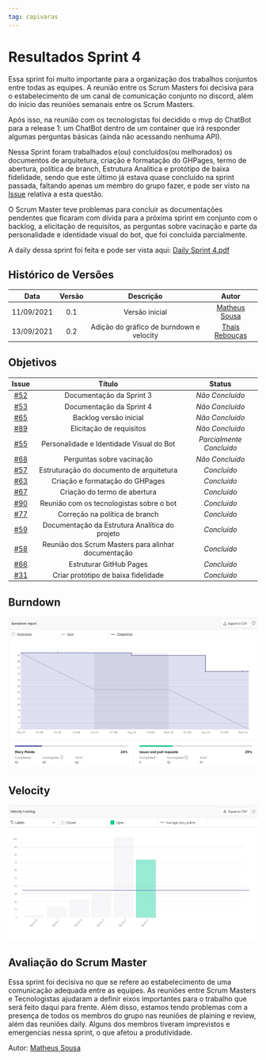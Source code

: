 ```yaml
---
tag: capivaras
---
```

# Resultados Sprint 4
Essa sprint foi muito importante para a organização dos trabalhos conjuntos entre todas as equipes. A reunião entre os Scrum Masters foi decisiva para o estabelecimento de um canal
de comunicação conjunto no discord, além do início das reuniões semanais entre os Scrum Masters.

Após isso, na reunião com os tecnologistas foi decidido o mvp do ChatBot para 
a release 1: um ChatBot dentro de um container que irá responder algumas perguntas básicas (ainda não acessando nenhuma API).

Nessa Sprint foram trabalhados e(ou) concluídos(ou melhorados) os documentos de arquitetura, criação e formatação do GHPages, termo de abertura, 
política de branch, Estrutura Analítica e protótipo de baixa fidelidade, sendo que este último já estava quase concluído na sprint passada, faltando apenas um membro do
grupo fazer, e pode ser visto na [Issue](https://github.com/fga-eps-mds/2021-1-Bot/issues/31) relativa a esta questão.

O Scrum Master teve problemas para concluir as documentações pendentes que ficaram com dívida para a próxima sprint em conjunto com o backlog, a elicitação de requisitos,
as perguntas sobre vacinação e parte da personalidade e identidade visual do bot, que foi concluída parcialmente.

A daily dessa sprint foi feita e pode ser vista aqui: [Daily Sprint 4.pdf](https://github.com/fga-eps-mds/2021-1-Bot/files/7148541/Daily.Sprint.4.pdf)


## Histórico de Versões

| Data       | Versão | Descrição                      | Autor             |
| :--------: | :----: | :----------:                   | :---------------: |
| 11/09/2021 |  0.1   | Versão inicial | [Matheus Sousa](https://github.com/gatotabaco)|
| 13/09/2021 |  0.2   | Adição do gráfico de burndown e velocity| [Thaís Rebouças](https://github.com/Thais-ra)|

## Objetivos

|  Issue  |                   Título                  |              Status             | 
|:-------:|:-----------------------------------------:|:-------------------------------:|
| [#52](https://github.com/fga-eps-mds/2021-1-Bot/issues/52) | Documentação da Sprint 3 | _Não Concluído_ |
| [#53](https://github.com/fga-eps-mds/2021-1-Bot/issues/53) | Documentação da Sprint 4 | _Não Concluído_ |
| [#65](https://github.com/fga-eps-mds/2021-1-Bot/issues/65) | Backlog versão inicial | _Não Concluído_ |
| [#89](https://github.com/fga-eps-mds/2021-1-Bot/issues/89) | Elicitação de requisitos | _Não Concluído_ |
| [#55](https://github.com/fga-eps-mds/2021-1-Bot/issues/55) | Personalidade e Identidade Visual do Bot | _Parcialmente Concluído_ |
| [#68](https://github.com/fga-eps-mds/2021-1-Bot/issues/68) | Perguntas sobre vacinação | _Não Concluído_ |
| [#57](https://github.com/fga-eps-mds/2021-1-Bot/issues/57) | Estruturação do documento de arquitetura | _Concluído_ |
| [#63](https://github.com/fga-eps-mds/2021-1-Bot/issues/63) | Criação e formatação do GHPages | _Concluído_ |
| [#67](https://github.com/fga-eps-mds/2021-1-Bot/issues/67) | Criação do termo de abertura | _Concluído_ |
| [#90](https://github.com/fga-eps-mds/2021-1-Bot/issues/90) | Reunião com os tecnologistas sobre o bot | _Concluído_ |
| [#77](https://github.com/fga-eps-mds/2021-1-Bot/issues/77) | Correção na política de branch | _Concluído_ |
| [#59](https://github.com/fga-eps-mds/2021-1-Bot/issues/59) | Documentação da Estrutura Analítica do projeto | _Concluído_ |
| [#58](https://github.com/fga-eps-mds/2021-1-Bot/issues/58) | Reunião dos Scrum Masters para alinhar documentação | _Concluído_ |
| [#66](https://github.com/fga-eps-mds/2021-1-Bot/issues/66) | Estruturar GitHub Pages | _Concluído_ |
| [#31](https://github.com/fga-eps-mds/2021-1-Bot/issues/31) | Criar protótipo de baixa fidelidade | _Concluído_ |

## Burndown

![](../assets/burndown_sprint4.jpg)

## Velocity

![](../assets/velocity_sprint4.jpg)

## Avaliação do Scrum Master

Essa sprint foi decisiva no que se refere ao estabelecimento de uma comunicação adequada entre as equipes. As reuniões entre Scrum Masters e Tecnologistas ajudaram a definir
eixos importantes para o trabalho que será feito daqui para frente. Além disso, estamos tendo problemas com a presença de todos os membros do grupo nas reuniões de plaining e review,
além das reuniões daily. Alguns dos membros tiveram imprevistos e emergencias nessa sprint, o que afetou a produtividade.

Autor: [Matheus Sousa](https://github.com/gatotabaco)
